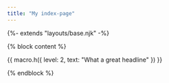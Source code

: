 ```yaml
---
title: "My index-page"
---
```

{%- extends "layouts/base.njk" -%}

{% block content %}

{{ macro.h({
  level: 2,
  text: "What a great headline"
}) }}

{% endblock %}
